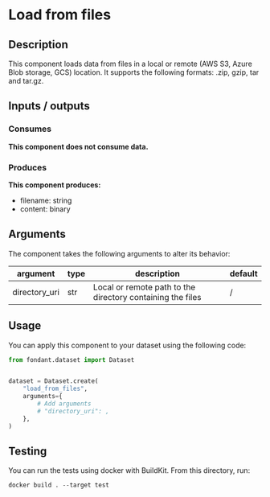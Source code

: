 # Load from files

<a id="load_from_files#description"></a>
## Description
This component loads data from files in a local or remote (AWS S3, Azure Blob storage, GCS) 
location. It supports the following formats: .zip, gzip, tar and tar.gz.


<a id="load_from_files#inputs_outputs"></a>
## Inputs / outputs 

<a id="load_from_files#consumes"></a>
### Consumes 


**This component does not consume data.**


<a id="load_from_files#produces"></a>  
### Produces 
**This component produces:**

- filename: string
- content: binary



<a id="load_from_files#arguments"></a>
## Arguments

The component takes the following arguments to alter its behavior:

| argument | type | description | default |
| -------- | ---- | ----------- | ------- |
| directory_uri | str | Local or remote path to the directory containing the files | / |

<a id="load_from_files#usage"></a>
## Usage 

You can apply this component to your dataset using the following code:

```python
from fondant.dataset import Dataset


dataset = Dataset.create(
    "load_from_files",
    arguments={
        # Add arguments
        # "directory_uri": ,
    },
)
```

<a id="load_from_files#testing"></a>
## Testing

You can run the tests using docker with BuildKit. From this directory, run:
```
docker build . --target test
```
